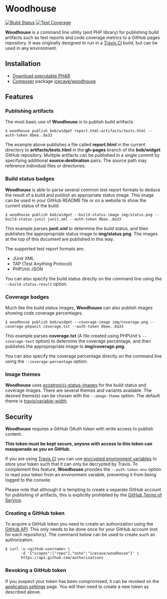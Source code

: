 # Woodhouse

[![Build Status](https://api.travis-ci.org/IcecaveStudios/woodhouse.png)](http://travis-ci.org/IcecaveStudios/woodhouse)
[![Test Coverage](http://icecave.com.au/woodhouse/coverage-report/coverage.png)](http://icecave.com.au/woodhouse/coverage-report/index.html)

**Woodhouse** is a command line utility (and PHP library) for publishing build artifacts such as test reports and code coverage metrics to a GitHub pages repository.
It was originally designed to run in a [Travis CI](http://travis-ci.org) build, but can be used in any environment.

## Installation

* [Download executable PHAR](http://icecave.com.au/woodhouse/woodhouse)
* [Composer](http://getcomposer.org) package [icecave/woodhouse](https://packagist.org/packages/icecave/woodhouse)

## Features

### Publishing artifacts

The most basic use of **Woodhouse** is to publish build artifacts.

    $ woodhouse publish bob/widget report.html:artifacts/tests.html --auth-token 0bee..8a33

The example above publishes a file called **report.html** in the current directory to
**artifacts/tests.html** in the **gh-pages** branch of the **bob/widget** GitHub repository.
Multiple artifacts can be published in a single commit by specifying additional **source:destination** pairs.
The source path may reference individual files or directories.

### Build status badges

**Woodhouse** is able to parse several common test report formats to deduce the result of a build
and publish an appropriate status image. This image can be used in your GitHub README file or on
a website to show the current status of the build.

    $ woodhouse publish bob/widget --build-status-image img/status.png --build-status-junit junit.xml --auth-token 0bee..8a33

This example parses **junit.xml** to determine the build status, and then publishes the appropropriate
status image to **img/status.png**. The images at the top of this document are
published in this way.

The supported test report formats are:
 * JUnit XML
 * TAP (Test Anything Protocol)
 * PHPUnit JSON

You can also specify the build status directly on the command line using the `--build-status-result` option.

### Coverage badges

Much like the build status images, **Woodhouse** can also publish images showing code coverage percentages.

    $ woodhouse publish bob/widget --coverage-image img/coverage.png --coverage-phpunit coverage.txt --auth-token 0bee..8a33

This example parses **coverage.txt** (A file created using PHPUnit's `--coverage-text` option) to determine
the coverage percentage, and then publishes the appropropriate image to **img/coverage.png**.

You can also specify the coverage percentage directly on the command line using the `--coverage-percentage` option.

### Image themes

**Woodhouse** uses [ezzatron/ci-status-images](https://github.com/ezzatron/ci-status-images) for the build status and coverage images.
There are several themes and variants available. The desired theme(s) can be chosen with the `--image-theme` option. The default theme is
[travis/variable-width](https://github.com/ezzatron/ci-status-images/tree/master/img/travis).

## Security

**Woodhouse** requires a GitHub OAuth token with write access to publish content.

**This token must be kept secure, anyone with access to this token can masquerade as you on GitHub.**

If you are using [Travis CI](http://travis-ci.org) you can use
[encrypted environment variables](http://about.travis-ci.org/docs/user/build-configuration/#Secure-environment-variables) to
store your token such that it can only be decrypted by Travis. To complement this feature, **Woodhouse** provides the
`--auth-token-env` option to read your token from an environment variable, preventing it from being logged to the console.

Please note that although it is tempting to create a separate GitHub account for publishing of artifacts, this is explicitly
prohibited by the [GitHub Terms of Service](https://help.github.com/articles/github-terms-of-service).

### Creating a GitHub token

To acquire a GitHub token you need to create an authorization using the
[GitHub API](http://developer.github.com/v3/oauth/#create-a-new-authorization). This only needs to be done once for your
GitHub account (not for each repository). The command below can be used to create such an authorization.

    $ curl -u <github-username> \
           -d '{"scopes":["repo"],"note":"icecave/woodhouse"}' \
           https://api.github.com/authorizations

### Revoking a GitHub token

If you suspect your token has been compromised, it can be revoked on the [application settings](https://github.com/settings/applications) page.
You will then need to create a new token as described above.

